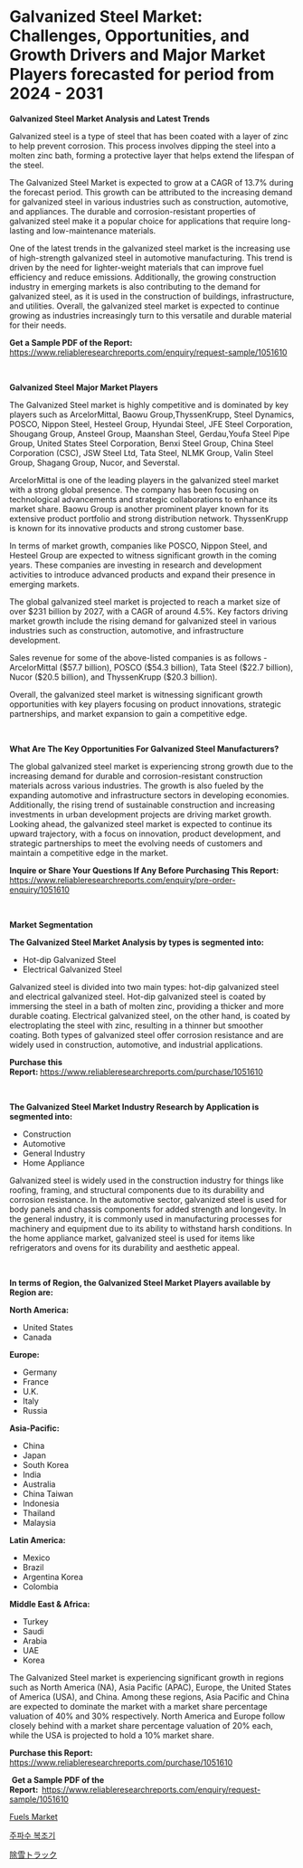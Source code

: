 <p><h1>Galvanized Steel Market: Challenges, Opportunities, and Growth Drivers and Major Market Players forecasted for period from 2024 - 2031</h1></p><p><strong>Galvanized Steel Market Analysis and Latest Trends</strong></p>
<p><p>Galvanized steel is a type of steel that has been coated with a layer of zinc to help prevent corrosion. This process involves dipping the steel into a molten zinc bath, forming a protective layer that helps extend the lifespan of the steel.</p><p>The Galvanized Steel Market is expected to grow at a CAGR of 13.7% during the forecast period. This growth can be attributed to the increasing demand for galvanized steel in various industries such as construction, automotive, and appliances. The durable and corrosion-resistant properties of galvanized steel make it a popular choice for applications that require long-lasting and low-maintenance materials.</p><p>One of the latest trends in the galvanized steel market is the increasing use of high-strength galvanized steel in automotive manufacturing. This trend is driven by the need for lighter-weight materials that can improve fuel efficiency and reduce emissions. Additionally, the growing construction industry in emerging markets is also contributing to the demand for galvanized steel, as it is used in the construction of buildings, infrastructure, and utilities. Overall, the galvanized steel market is expected to continue growing as industries increasingly turn to this versatile and durable material for their needs.</p></p>
<p><strong>Get a Sample PDF of the Report:&nbsp;</strong> <a href="https://www.reliableresearchreports.com/enquiry/request-sample/1051610">https://www.reliableresearchreports.com/enquiry/request-sample/1051610</a></p>
<p>&nbsp;</p>
<p><strong>Galvanized Steel Major Market Players</strong></p>
<p><p>The Galvanized Steel market is highly competitive and is dominated by key players such as ArcelorMittal, Baowu Group,ThyssenKrupp, Steel Dynamics, POSCO, Nippon Steel, Hesteel Group, Hyundai Steel, JFE Steel Corporation, Shougang Group, Ansteel Group, Maanshan Steel, Gerdau,Youfa Steel Pipe Group, United States Steel Corporation, Benxi Steel Group, China Steel Corporation (CSC), JSW Steel Ltd, Tata Steel, NLMK Group, Valin Steel Group, Shagang Group, Nucor, and Severstal.</p><p>ArcelorMittal is one of the leading players in the galvanized steel market with a strong global presence. The company has been focusing on technological advancements and strategic collaborations to enhance its market share. Baowu Group is another prominent player known for its extensive product portfolio and strong distribution network. ThyssenKrupp is known for its innovative products and strong customer base.</p><p>In terms of market growth, companies like POSCO, Nippon Steel, and Hesteel Group are expected to witness significant growth in the coming years. These companies are investing in research and development activities to introduce advanced products and expand their presence in emerging markets.</p><p>The global galvanized steel market is projected to reach a market size of over $231 billion by 2027, with a CAGR of around 4.5%. Key factors driving market growth include the rising demand for galvanized steel in various industries such as construction, automotive, and infrastructure development.</p><p>Sales revenue for some of the above-listed companies is as follows - ArcelorMittal ($57.7 billion), POSCO ($54.3 billion), Tata Steel ($22.7 billion), Nucor ($20.5 billion), and ThyssenKrupp ($20.3 billion).</p><p>Overall, the galvanized steel market is witnessing significant growth opportunities with key players focusing on product innovations, strategic partnerships, and market expansion to gain a competitive edge.</p></p>
<p>&nbsp;</p>
<p><strong>What Are The Key Opportunities For Galvanized Steel Manufacturers?</strong></p>
<p><p>The global galvanized steel market is experiencing strong growth due to the increasing demand for durable and corrosion-resistant construction materials across various industries. The growth is also fueled by the expanding automotive and infrastructure sectors in developing economies. Additionally, the rising trend of sustainable construction and increasing investments in urban development projects are driving market growth. Looking ahead, the galvanized steel market is expected to continue its upward trajectory, with a focus on innovation, product development, and strategic partnerships to meet the evolving needs of customers and maintain a competitive edge in the market.</p></p>
<p><strong>Inquire or Share Your Questions If Any Before Purchasing This Report:</strong> <a href="https://www.reliableresearchreports.com/enquiry/pre-order-enquiry/1051610">https://www.reliableresearchreports.com/enquiry/pre-order-enquiry/1051610</a></p>
<p>&nbsp;</p>
<p><strong>Market Segmentation</strong></p>
<p><strong>The Galvanized Steel Market Analysis by types is segmented into:</strong></p>
<p><ul><li>Hot-dip Galvanized Steel</li><li>Electrical Galvanized Steel</li></ul></p>
<p><p>Galvanized steel is divided into two main types: hot-dip galvanized steel and electrical galvanized steel. Hot-dip galvanized steel is coated by immersing the steel in a bath of molten zinc, providing a thicker and more durable coating. Electrical galvanized steel, on the other hand, is coated by electroplating the steel with zinc, resulting in a thinner but smoother coating. Both types of galvanized steel offer corrosion resistance and are widely used in construction, automotive, and industrial applications.</p></p>
<p><strong>Purchase this Report:&nbsp;</strong><a href="https://www.reliableresearchreports.com/purchase/1051610">https://www.reliableresearchreports.com/purchase/1051610</a></p>
<p>&nbsp;</p>
<p><strong>The Galvanized Steel Market Industry Research by Application is segmented into:</strong></p>
<p><ul><li>Construction</li><li>Automotive</li><li>General Industry</li><li>Home Appliance</li></ul></p>
<p><p>Galvanized steel is widely used in the construction industry for things like roofing, framing, and structural components due to its durability and corrosion resistance. In the automotive sector, galvanized steel is used for body panels and chassis components for added strength and longevity. In the general industry, it is commonly used in manufacturing processes for machinery and equipment due to its ability to withstand harsh conditions. In the home appliance market, galvanized steel is used for items like refrigerators and ovens for its durability and aesthetic appeal.</p></p>
<p>&nbsp;</p>
<p><strong>In terms of Region, the Galvanized Steel Market Players available by Region are:</strong></p>
<p>
    <p> <strong> North America: </strong>
        <ul>
            <li>United States</li>
            <li>Canada</li>
        </ul>
        </p> 
    <p> <strong> Europe: </strong>
        <ul>
            <li>Germany</li>
            <li>France</li>
            <li>U.K.</li>
            <li>Italy</li>
            <li>Russia</li>
        </ul>
        </p> 
    <p> <strong> Asia-Pacific: </strong>
        <ul>
            <li>China</li>
            <li>Japan</li>
            <li>South Korea</li>
            <li>India</li>
            <li>Australia</li>
            <li>China Taiwan</li>
            <li>Indonesia</li>
            <li>Thailand</li>
            <li>Malaysia</li>
        </ul>
        </p> 
    <p> <strong> Latin America: </strong>
        <ul>
            <li>Mexico</li>
            <li>Brazil</li>
            <li>Argentina Korea</li>
            <li>Colombia</li>
        </ul>
        </p> 
    <p> <strong> Middle East & Africa: </strong>
        <ul>
            <li>Turkey</li>
            <li>Saudi</li>
            <li>Arabia</li>
            <li>UAE</li>
            <li>Korea</li>
        </ul>
    </p>
    </p>
<p><p>The Galvanized Steel market is experiencing significant growth in regions such as North America (NA), Asia Pacific (APAC), Europe, the United States of America (USA), and China. Among these regions, Asia Pacific and China are expected to dominate the market with a market share percentage valuation of 40% and 30% respectively. North America and Europe follow closely behind with a market share percentage valuation of 20% each, while the USA is projected to hold a 10% market share.</p></p>
<p><strong>Purchase this Report: </strong><a href="https://www.reliableresearchreports.com/purchase/1051610">https://www.reliableresearchreports.com/purchase/1051610</a></p>
<p>&nbsp;<strong>Get a Sample PDF of the Report:&nbsp;&nbsp;</strong><a href="https://www.reliableresearchreports.com/enquiry/request-sample/1051610">https://www.reliableresearchreports.com/enquiry/request-sample/1051610</a></p>
<p><strong></strong></p>
<p><p><a href="https://github.com/CliffMedina6/Market-Research-Report-List-3/blob/main/fuels-market.md">Fuels Market</a></p><p><a href="https://github.com/oajzkywllm460/Market-Research-Report-List-1/blob/main/8255465194106.md">주파수 복조기</a></p><p><a href="https://github.com/mreklxf44233/Market-Research-Report-List-1/blob/main/1157220194382.md">除雪トラック</a></p></p>